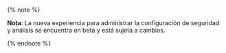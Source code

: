 {% note %}

**Nota**: La nueva experiencia para administrar la configuración de seguridad y análisis se encuentra en beta y está sujeta a cambios.

{% endnote %}
